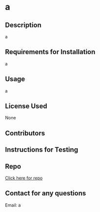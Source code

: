 
  # a
  
  ## Description
  a
  
  ## Requirements for Installation
  a
  
  ## Usage
  a
  
  ## License Used
  None
  
  ## Contributors
  
  
  ## Instructions for Testing
  

  ## Repo
  [Click here for repo](https://www.github.com/a/a)

  ## Contact for any questions
  Email: a
  
